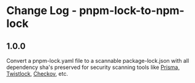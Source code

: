 # Change Log - pnpm-lock-to-npm-lock

## 1.0.0

Convert a pnpm-lock.yaml file to a scannable package-lock.json with all dependency
sha's preserved for security scanning tools like [Prisma, Twistlock](https://www.paloaltonetworks.com/blog/2019/11/cloud-prisma-cloud-compute-edition/), [Checkov](https://www.checkov.io/), etc.
